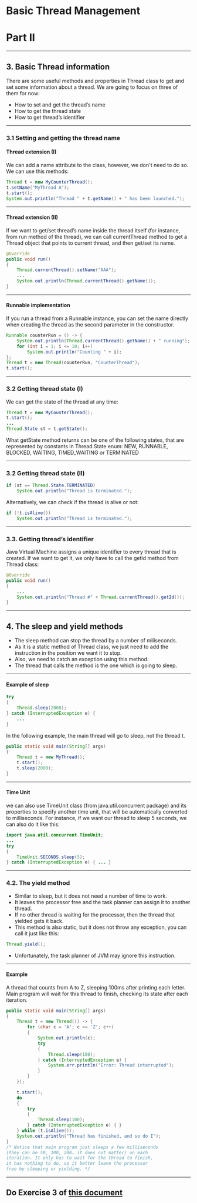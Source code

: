 # Basic Thread Management
# Part II

---

## 3. Basic Thread information

There are some useful methods and properties in Thread class to get and set some information about a thread. We are going to focus on three of them for now:

- How to set and get the thread’s name
- How to get the thread state
- How to get thread’s identifier

---

### 3.1 Setting and getting the thread name
#### Thread extension (I)
We can add a name attribute to the class, however, we don't need to do so. We can use this methods:
```java
Thread t = new MyCounterThread();
t.setName("MyThread A");
t.start();
System.out.println("Thread " + t.getName() + " has been launched.");
```

---

#### Thread extension (II)
If we want to get/set thread’s name inside the thread itself (for instance, from run method of the thread), we can call currentThread method to get a Thread object that points to current thread, and then get/set its name.

```java
@Override
public void run() 
{
    Thread.currentThread().setName("AAA");
    ...
    System.out.println(Thread.currentThread().getName());
}
```

---

#### Runnable implementation
If you run a thread from a Runnable instance, you can set the name directly when creating the thread as the second parameter in the constructor.

```java
Runnable counterRun = () -> {
    System.out.println(Thread.currentThread().getName() + " running");
    for (int i = 1; i <= 10; i++)
        System.out.println("Counting " + i);
};
Thread t = new Thread(counterRun, "CounterThread");
t.start();
```

---

### 3.2 Getting thread state (I)

We can get the state of the thread at any time:
```java
Thread t = new MyCounterThread();
t.start();
...
Thread.State st = t.getState();
```
What getState method returns can be one of the following states, that are represented by constants in Thread.State enum: NEW, RUNNABLE, BLOCKED, WAITING, TIMED_WAITING or TERMINATED

---

### 3.2 Getting thread state (II)
```java
if (st == Thread.State.TERMINATED)
    System.out.println("Thread is terminated.");
```
Alternatively, we can check if the thread is alive or not:
```java
if (!t.isAlive())
    System.out.println("Thread is terminated.");
```

---

### 3.3. Getting thread’s identifier
Java Virtual Machine assigns a unique identifier to every thread that is created. If we want to get it, we only have to call the getId method from Thread class:
```java
@Override
public void run() 
{
    ...
    System.out.println("Thread #" + Thread.currentThread().getId());
}
```

---

## 4. The sleep and yield methods
- The sleep method can stop the thread by a number of miliseconds. 
- As it is a static method of Thread class, we just need to add the instruction in the position we want it to stop.
- Also, we need to catch an exception using this method.
- The thread that calls the method is the one which is going to sleep.

---

#### Example of sleep
```java
try 
{
    Thread.sleep(2000);
} catch (InterruptedException e) {
    ...
}
```
In the following example, the main thread will go to sleep, not the thread t.
```java
public static void main(String[] args) 
{
    Thread t = new MyThread();
    t.start();
    t.sleep(2000);
}
```

---

#### Time Unit
we can also use TimeUnit class (from java.util.concurrent package) and its properties to specify another time unit, that will be automatically converted to milliseconds. For instance, if we want our thread to sleep 5 seconds, we can also do it like this:
```java
import java.util.concurrent.TimeUnit;
...
try 
{
    TimeUnit.SECONDS.sleep(5);
} catch (InterruptedException e) { ... }
```

---

### 4.2. The yield method
- Similar to sleep, but it does not need a number of time to work.
- It leaves the processor free and the task planner can assign it to another thread.
- If no other thread is waiting for the processor, then the thread that yielded gets it back.
- This method is also static, but it does not throw any exception, you can call it just like this:
```java
Thread.yield();
```
- Unfortunately, the task planner of JVM may ignore this instruction.

---

#### Example
A thread that counts from A to Z, sleeping 100ms after printing each letter. Main program will wait for this thread to finish, checking its state after each iteration.
```java
public static void main(String[] args)
{
    Thread t = new Thread(() -> {
        for (char c = 'A'; c <= 'Z'; c++)
        {
            System.out.println(c);
            try
            {
                Thread.sleep(100);
            } catch (InterruptedException e) {
                System.err.println("Error: Thread interrupted");
            }
        }
    });

    t.start();
    do
    {
        try
        {
            Thread.sleep(100);
        } catch (InterruptedException e) { }
    } while (t.isAlive());
    System.out.println("Thread has finished, and so do I");
}
/* Notice that main program just sleeps a few milliseconds 
(they can be 50, 100, 200… it does not matter) on each 
iteration. It only has to wait for the thread to finish, 
it has nothing to do, so it better leave the processor 
free by sleeping or yielding. */
```

---

## Do Exercise 3 of [this document](https://nachoiborraies.github.io/java/md/en/14c)



